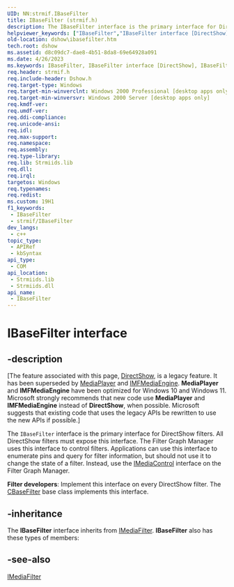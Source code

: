 ```yaml
---
UID: NN:strmif.IBaseFilter
title: IBaseFilter (strmif.h)
description: The IBaseFilter interface is the primary interface for DirectShow filters.
helpviewer_keywords: ["IBaseFilter","IBaseFilter interface [DirectShow]","IBaseFilter interface [DirectShow]","described","IBaseFilterInterface","dshow.ibasefilter","strmif/IBaseFilter"]
old-location: dshow\ibasefilter.htm
tech.root: dshow
ms.assetid: d8c09dc7-dae8-4b51-8da8-69e64928a091
ms.date: 4/26/2023
ms.keywords: IBaseFilter, IBaseFilter interface [DirectShow], IBaseFilter interface [DirectShow],described, IBaseFilterInterface, dshow.ibasefilter, strmif/IBaseFilter
req.header: strmif.h
req.include-header: Dshow.h
req.target-type: Windows
req.target-min-winverclnt: Windows 2000 Professional [desktop apps only]
req.target-min-winversvr: Windows 2000 Server [desktop apps only]
req.kmdf-ver: 
req.umdf-ver: 
req.ddi-compliance: 
req.unicode-ansi: 
req.idl: 
req.max-support: 
req.namespace: 
req.assembly: 
req.type-library: 
req.lib: Strmiids.lib
req.dll: 
req.irql: 
targetos: Windows
req.typenames: 
req.redist: 
ms.custom: 19H1
f1_keywords:
 - IBaseFilter
 - strmif/IBaseFilter
dev_langs:
 - c++
topic_type:
 - APIRef
 - kbSyntax
api_type:
 - COM
api_location:
 - Strmiids.lib
 - Strmiids.dll
api_name:
 - IBaseFilter
---
```


# IBaseFilter interface


## -description

\[The feature associated with this page, [DirectShow](/windows/win32/directshow/directshow), is a legacy feature. It has been superseded by [MediaPlayer](/uwp/api/Windows.Media.Playback.MediaPlayer) and [IMFMediaEngine](/windows/win32/api/mfmediaengine/nn-mfmediaengine-imfmediaengine). **MediaPlayer** and **IMFMediaEngine** have been optimized for Windows 10 and Windows 11. Microsoft strongly recommends that new code use **MediaPlayer** and **IMFMediaEngine** instead of **DirectShow**, when possible. Microsoft suggests that existing code that uses the legacy APIs be rewritten to use the new APIs if possible.\]

The <code>IBaseFilter</code> interface is the primary interface for DirectShow filters. All DirectShow filters must expose this interface. The Filter Graph Manager uses this interface to control filters. Applications can use this interface to enumerate pins and query for filter information, but should not use it to change the state of a filter. Instead, use the <a href="/windows/desktop/api/control/nn-control-imediacontrol">IMediaControl</a> interface on the Filter Graph Manager.

<b>Filter developers</b>: Implement this interface on every DirectShow filter. The <a href="/windows/desktop/DirectShow/cbasefilter">CBaseFilter</a> base class implements this interface.

## -inheritance

The <b>IBaseFilter</b> interface inherits from <a href="/windows/desktop/api/strmif/nn-strmif-imediafilter">IMediaFilter</a>. <b>IBaseFilter</b> also has these types of members:

## -see-also

<a href="/windows/desktop/api/strmif/nn-strmif-imediafilter">IMediaFilter</a>
